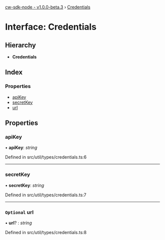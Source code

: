 [cw-sdk-node - v1.0.0-beta.3](../README.md) › [Credentials](credentials.md)

# Interface: Credentials

## Hierarchy

* **Credentials**

## Index

### Properties

* [apiKey](credentials.md#apikey)
* [secretKey](credentials.md#secretkey)
* [url](credentials.md#optional-url)

## Properties

###  apiKey

• **apiKey**: *string*

Defined in src/util/types/credentials.ts:6

___

###  secretKey

• **secretKey**: *string*

Defined in src/util/types/credentials.ts:7

___

### `Optional` url

• **url**? : *string*

Defined in src/util/types/credentials.ts:8

